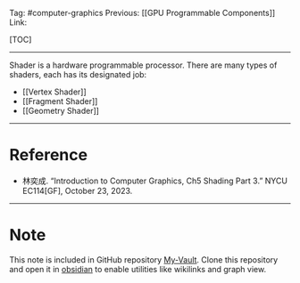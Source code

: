 Tag: #computer-graphics 
Previous: [[GPU Programmable Components]]
Link: 

[TOC]

---

Shader is a hardware programmable processor. There are many types of shaders, each has its designated job:

- [[Vertex Shader]]
- [[Fragment Shader]]
- [[Geometry Shader]]

---

# Reference

- 林奕成. “Introduction to Computer Graphics, Ch5 Shading Part 3.” NYCU EC114[GF], October 23, 2023.

---

# Note

This note is included in GitHub repository [My-Vault](https://github.com/LittleD3092/My-Vault.git). Clone this repository and open it in [obsidian](https://obsidian.md/) to enable utilities like wikilinks and graph view.